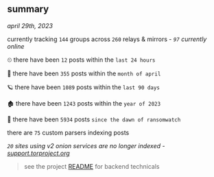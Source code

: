 
## summary
_april 29th, 2023_

currently tracking `144` groups across `260` relays & mirrors - _`97` currently online_

⏲ there have been `12` posts within the `last 24 hours`

🦈 there have been `355` posts within the `month of april`

🪐 there have been `1089` posts within the `last 90 days`

🏚 there have been `1243` posts within the `year of 2023`

🦕 there have been `5934` posts `since the dawn of ransomwatch`

there are `75` custom parsers indexing posts

_`20` sites using v2 onion services are no longer indexed - [support.torproject.org](https://support.torproject.org/onionservices/v2-deprecation/)_

> see the project [README](https://github.com/joshhighet/ransomwatch#ransomwatch--) for backend technicals
